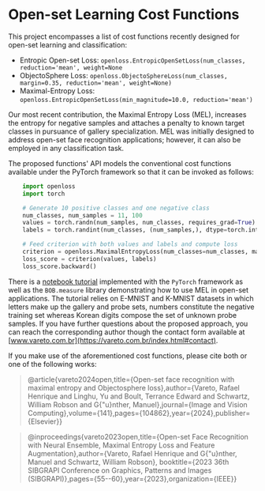 # Open-set Learning Cost Functions

This project encompasses a list of cost functions recently designed for open-set learning and classification:

* Entropic Open-set Loss: ```openloss.EntropicOpenSetLoss(num_classes, reduction='mean', weight=None```
* ObjectoSphere Loss: ```openloss.ObjectoSphereLoss(num_classes, margin=0.35, reduction='mean', weight=None)``` 
* Maximal-Entropy Loss: ```openloss.EntropicOpenSetLoss(min_magnitude=10.0, reduction='mean')```

Our most recent contribution, the Maximal Entropy Loss (MEL), increases the entropy for negative samples and attaches a penalty to known target classes in pursuance of gallery specialization.
MEL was initially designed to address open-set face recognition applications; however, it can also be employed in any classification task.

The proposed functions' API models the conventional cost functions available under the PyTorch framework so that it can be invoked as follows:

```python
    import openloss
    import torch

    # Generate 10 positive classes and one negative class
    num_classes, num_samples = 11, 100
    values = torch.randn(num_samples, num_classes, requires_grad=True)
    labels = torch.randint(num_classes, (num_samples,), dtype=torch.int64) - 1

    # Feed criterion with both values and labels and compute loss
    criterion = openloss.MaximalEntropyLoss(num_classes=num_classes, margin=0.5)
    loss_score = criterion(values, labels)
    loss_score.backward()
```

There is a [notebook tutorial](https://gist.github.com/rafaelvareto/b92d59d5dab1d0bfcf1e495fdcc4eb26) implemented with the ```PyTorch``` framework as well as the ```BOB.measure``` library demonstrating how to use MEL in open-set applications. 
The tutorial relies on E-MNIST and K-MNIST datasets in which letters make up the gallery and probe sets, numbers constitute the negative training set whereas Korean digits compose the set of unknown probe samples. 
If you have further questions about the proposed approach, you can reach the corresponding author though the contact form available at [www.vareto.com.br](https://vareto.com.br/index.html#contact).

If you make use of the aforementioned cost functions, please cite both or one of the following works:

> @article{vareto2024open,title={Open-set face recognition with maximal entropy and Objectosphere loss},author={Vareto, Rafael Henrique and Linghu, Yu and Boult, Terrance Edward and Schwartz, William Robson and G{\"u}nther, Manuel},journal={Image and Vision Computing},volume={141},pages={104862},year={2024},publisher={Elsevier}}

> @inproceedings{vareto2023open,title={Open-set Face Recognition with Neural Ensemble, Maximal Entropy Loss and Feature Augmentation},author={Vareto, Rafael Henrique and G{\"u}nther, Manuel and Schwartz, William Robson},
booktitle={2023 36th SIBGRAPI Conference on Graphics, Patterns and Images (SIBGRAPI)},pages={55--60},year={2023},organization={IEEE}}
